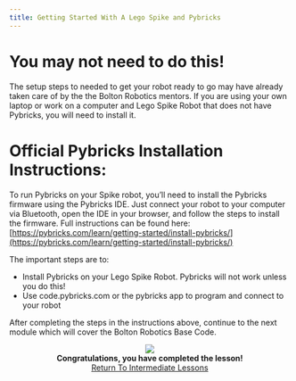```yaml
---
title: Getting Started With A Lego Spike and Pybricks
---
```

# You may not need to do this!
The setup steps to needed to get your robot ready to go may have already taken care of by the the Bolton Robotics mentors. If you are using your own laptop or work on a computer and Lego Spike Robot that does not have Pybricks, you will need to install it.

# Official Pybricks Installation Instructions:
To run Pybricks on your Spike robot, you’ll need to install the Pybricks firmware using the Pybricks IDE. Just connect your robot to your computer via Bluetooth, open the IDE in your browser, and follow the steps to install the firmware. Full instructions can be found here:
[https://pybricks.com/learn/getting-started/install-pybricks/](https://pybricks.com/learn/getting-started/install-pybricks/)

The important steps are to:
- Install Pybricks on your Lego Spike Robot.  Pybricks will not work unless you do this!
- Use code.pybricks.com or the pybricks app to program and connect to your robot

After completing the steps in the instructions above, continue to the next module which will cover the Bolton Robotics Base Code.

<p align="center">
<IMG ALIGN="CENTER" SRC="https://fssfll.github.io/fssfll/images/finish.jpg">
<BR>
<B>Congratulations, you have completed the lesson!</B><BR>
<A HREF="https://fssfll.github.io/fssfll/spike/lessons/intermediate/">Return To Intermediate Lessons</A>
<BR>
 </P>
